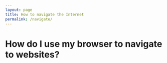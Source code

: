```yaml
---
layout: page
title: How to navigate the Internet
permalink: /navigate/
---
```


# How do I use my browser to navigate to websites?

